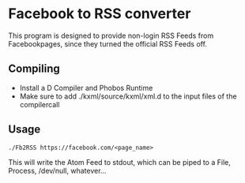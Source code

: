 Facebook to RSS converter
==============

This program is designed to provide non-login RSS Feeds from Facebookpages,
since they turned the official RSS Feeds off.

Compiling
--------------

- Install a D Compiler and Phobos Runtime
- Make sure to add ./kxml/source/kxml/xml.d to the input files of the compilercall

Usage
--------------
```shell
./Fb2RSS https://facebook.com/<page_name>
```
This will write the Atom Feed to stdout, which can be piped to a File, Process, /dev/null, whatever...

